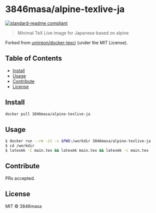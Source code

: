 # 3846masa/alpine-texlive-ja

[![standard-readme compliant](https://img.shields.io/badge/standard--readme-OK-green.svg?style=flat-square)](https://github.com/RichardLitt/standard-readme)

> Minimal TeX Live image for Japanese based on alpine

Forked from [umireon/docker-texci] (under the MIT License).

[umireon/docker-texci]: https://github.com/umireon/docker-texci

## Table of Contents

- [Install](#install)
- [Usage](#usage)
- [Contribute](#contribute)
- [License](#license)

## Install

```bash
docker pull 3846masa/alpine-texlive-ja
```

## Usage

```bash
$ docker run --rm -it -v $PWD:/workdir 3846masa/alpine-texlive-ja
$ cd /workdir
$ latexmk -C main.tex && latexmk main.tex && latexmk -c main.tex
```

## Contribute

PRs accepted.

## License

MIT © 3846masa



